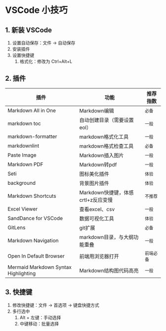 # VSCode 小技巧

## 1. 新装 VSCode

1. 设置自动保存：文件 -> 自动保存
2. 安装插件
3. 设置快捷键
   1. 格式化：修改为 Ctrl+Alt+L

## 2. 插件

| 插件                                 | 功能                               | 推荐指数   |
| ------------------------------------ | ---------------------------------- | ---------- |
| Markdown All in One                  | Markdown编辑                       | `必备`     |
| markdown toc                         | 自动创建目录（需要设置eol）        | `一般`     |
| markdown-formatter                   | markdown格式化工具                 | `一般`     |
| markdownlint                         | markdown格式检查工具               | `必备`     |
| Paste Image                          | Markdown插入图片                   | `一般`     |
| Markdown PDF                         | Markdown转pdf                      | `一般`     |
| Seti                                 | 图标美化插件                       | `体验`     |
| background                           | 背景图片插件                       | `体验`     |
| Markdown Shortcuts                   | Markdown快捷键，体感crtl+z反应变慢 | `不推荐`   |
| Excel Viewer                         | 查看excel、csv                     | `一般`     |
| SandDance for VSCode                 | 数据可视化工具                     | `体验`     |
| GitLens                              | git扩展                            | `必备`     |
| Markdown Navigation                  | markdown目录，与大纲功能重叠       | `一般`     |
| Open In Default Browser              | 前端用浏览器打开                   | `前端必备` |
| Mermaid Markdown Syntax Highlighting | Markdown结构图代码高亮             | `一般`     |

## 3. 快捷键

1. 修改快捷键：文件 -> 首选项 -> 键盘快捷方式
2. 多行选中
   1. Alt + 左键：手动选择
   2. 中键移动：批量选择
